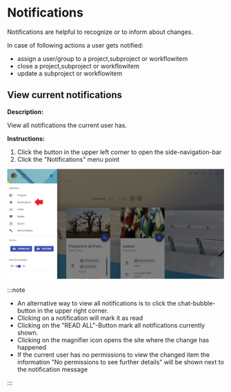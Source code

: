 # Notifications

Notifications are helpful to recognize or to inform about changes.

In case of following actions a user gets notified:

- assign a user/group to a project,subproject or workflowitem
- close a project,subproject or workflowitem
- update a subproject or workflowitem

## View current notifications

**Description:**

View all notifications the current user has.

**Instructions:**

1. Click the button in the upper left corner to open the side-navigation-bar
2. Click the "Notifications" menu point

![view notifications](./img/view_notifications.png)

:::note

- An alternative way to view all notifications is to click the chat-bubble-button in the upper right corner.
- Clicking on a notification will mark it as read
- Clicking on the "READ ALL"-Button mark all notifications currently shown.
- Clicking on the magnifier icon opens the site where the change has happened
- If the current user has no permissions to view the changed item the information "No permissions to see further details"
  will be shown next to the notification message

:::
